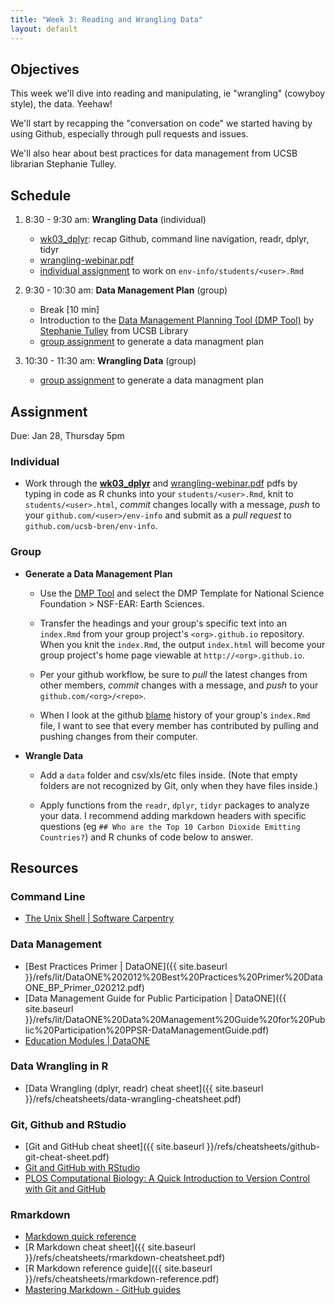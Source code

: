 ```yaml
---
title: "Week 3: Reading and Wrangling Data"
layout: default
---
```


## Objectives

This week we'll dive into reading and manipulating, ie "wrangling" (cowyboy style), the data. Yeehaw!

We'll start by recapping the "conversation on code" we started having by using Github, especially through pull requests and issues.

We'll also hear about best practices for data management from UCSB librarian Stephanie Tulley.

## Schedule

1. 8:30 - 9:30 am: **Wrangling Data** (individual)

    - [wk03_dplyr](./wk03_dplyr.html): recap Github, command line navigation, readr, dplyr, tidyr
    - [wrangling-webinar.pdf](wrangling-webinar.pdf)
    - [individual assignment](#individual) to work on `env-info/students/<user>.Rmd`

1. 9:30 - 10:30 am: **Data Management Plan** (group)

    - Break [10 min]
    - Introduction to the [Data Management Planning Tool (DMP Tool)](https://dmp.cdlib.org/) by [Stephanie Tulley](http://www.library.ucsb.edu/users/stulley) from UCSB Library
    - [group assignment](#group) to generate a data managment plan

1. 10:30 - 11:30 am: **Wrangling Data**  (group)

    - [group assignment](#group) to generate a data managment plan

## Assignment

Due: Jan 28, Thursday 5pm

### Individual

- Work through the [**wk03_dplyr**](./wk03_dplyr.html) and [wrangling-webinar.pdf](wrangling-webinar.pdf) pdfs by typing in code as R chunks into your `students/<user>.Rmd`, knit to `students/<user>.html`, _commit_ changes locally with a message, _push_ to your `github.com/<user>/env-info` and submit as a _pull request_ to `github.com/ucsb-bren/env-info`.

### Group

- **Generate a Data Management Plan**

  - Use the [DMP Tool](https://dmp.cdlib.org/) and select the DMP Template for National Science Foundation > NSF-EAR: Earth Sciences.
  
  - Transfer the headings and your group's specific text into an `index.Rmd` from your group project's `<org>.github.io` repository. When you knit the `index.Rmd`, the output `index.html` will become your group project's home page viewable at `http://<org>.github.io`.
  
  - Per your github workflow, be sure to _pull_ the latest changes from other members, _commit_ changes with a message, and _push_ to your `github.com/<org>/<repo>`.
  
  - When I look at the github [blame](https://help.github.com/articles/using-git-blame-to-trace-changes-in-a-file/) history of your group's `index.Rmd` file, I want to see that every member has contributed by pulling and pushing changes from their computer.

- **Wrangle Data**

  - Add a `data` folder and csv/xls/etc files inside. (Note that empty folders are not recognized by Git, only when they have files inside.)

  - Apply functions from the `readr`, `dplyr`, `tidyr` packages to analyze your data. I recommend adding markdown headers with specific questions (eg `## Who are the Top 10 Carbon Dioxide Emitting Countries?`) and R chunks of code below to answer. 

## Resources

### Command Line

- [The Unix Shell \| Software Carpentry](http://swcarpentry.github.io/shell-novice/)

### Data Management

- [Best Practices Primer \| DataONE]({{ site.baseurl }}/refs/lit/DataONE%202012%20Best%20Practices%20Primer%20DataONE_BP_Primer_020212.pdf)
- [Data Management Guide for Public Participation \| DataONE]({{ site.baseurl }}/refs/lit/DataONE%20Data%20Management%20Guide%20for%20Public%20Participation%20PPSR-DataManagementGuide.pdf)
- [Education Modules \| DataONE](https://www.dataone.org/education-modules)

### Data Wrangling in R

- [Data Wrangling (dplyr, readr) cheat sheet]({{ site.baseurl }}/refs/cheatsheets/data-wrangling-cheatsheet.pdf)

### Git, Github and RStudio

- [Git and GitHub cheat sheet]({{ site.baseurl }}/refs/cheatsheets/github-git-cheat-sheet.pdf)
- [Git and GitHub with RStudio](http://r-pkgs.had.co.nz/git.html)
- [PLOS Computational Biology: A Quick Introduction to Version Control with Git and GitHub](http://journals.plos.org/ploscompbiol/article?id=10.1371/journal.pcbi.1004668)

### Rmarkdown

- [Markdown quick reference](http://rmarkdown.rstudio.com/authoring_basics.html)
- [R Markdown cheat sheet]({{ site.baseurl }}/refs/cheatsheets/rmarkdown-cheatsheet.pdf)
- [R Markdown reference guide]({{ site.baseurl }}/refs/cheatsheets/rmarkdown-reference.pdf)
- [Mastering Markdown - GitHub guides](https://guides.github.com/features/mastering-markdown)
